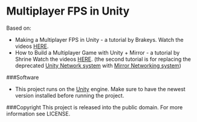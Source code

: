 Multiplayer FPS in Unity
=========

Based on:
- Making a Multiplayer FPS in Unity - a tutorial by Brakeys. 
    Watch the videos [HERE](https://www.youtube.com/playlist?list=PLPV2KyIb3jR5PhGqsO7G4PsbEC_Al-kPZ).
- How to Build a Multiplayer Game with Unity + Mirror - a tutorial by Shrine
    Watch the videos [HERE](https://www.youtube.com/watch?v=8VVgIjWBXks&t=668s).
(the second tutorial is for replacing the deprecated [Unity Network system](https://docs.unity3d.com/Manual/UNet.html) with [Mirror Networking system](https://mirror-networking.com/))

###Software
- This project runs on the [Unity](http://unity3d.com) engine. Make sure to have the newest version installed before running the project.

###Copyright
This project is released into the public domain. For more information see LICENSE.